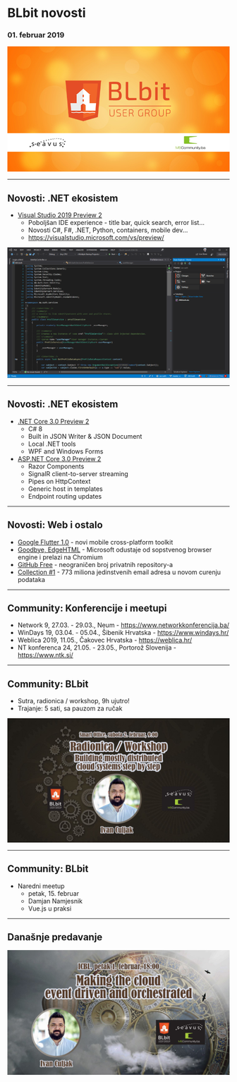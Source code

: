 # BLbit novosti
### 01. februar 2019

![BLbit logo](blbit-cover.png)

---

## Novosti: .NET ekosistem

- [Visual Studio 2019 Preview 2](https://blogs.msdn.microsoft.com/visualstudio/2019/01/24/visual-studio-2019-preview-2-is-now-available/)
  - Poboljšan IDE experience - title bar, quick search, error list...
  - Novosti C#, F#, .NET, Python, containers, mobile dev...
  - https://visualstudio.microsoft.com/vs/preview/

![Visual Studio 2019](visual-studio-2019.png)

---

## Novosti: .NET ekosistem

- [.NET Core 3.0 Preview 2](https://blogs.msdn.microsoft.com/dotnet/2019/01/29/announcing-net-core-3-preview-2/)
  - C# 8
  - Built in JSON Writer & JSON Document
  - Local .NET tools
  - WPF and Windows Forms
- [ASP.NET Core 3.0 Preview 2](https://blogs.msdn.microsoft.com/webdev/2019/01/29/aspnet-core-3-preview-2/)
  - Razor Components
  - SignalR client-to-server streaming
  - Pipes on HttpContext
  - Generic host in templates
  - Endpoint routing updates

---

## Novosti: Web i ostalo

- [Google Flutter 1.0](https://developers.googleblog.com/2018/12/flutter-10-googles-portable-ui-toolkit.html) - novi mobile cross-platform toolkit
- [Goodbye, EdgeHTML](https://blog.mozilla.org/blog/2018/12/06/goodbye-edge/) - Microsoft odustaje od sopstvenog browser engine i prelazi na Chromium
- [GitHub Free](https://github.blog/2019-01-07-new-year-new-github/) - neograničen broj privatnih repository-a
- [Collection #1](https://www.troyhunt.com/the-773-million-record-collection-1-data-reach/) - 773 miliona jedinstvenih email adresa u novom curenju podataka

---

## Community: Konferencije i meetupi

- Network 9, 27.03. - 29.03., Neum - https://www.networkkonferencija.ba/
- WinDays 19, 03.04. - 05.04., Šibenik Hrvatska - https://www.windays.hr/
- Weblica 2019, 11.05., Čakovec Hrvatska - https://weblica.hr/
- NT konferenca 24, 21.05. - 23.05., Portorož Slovenija - https://www.ntk.si/

---

## Community: BLbit

- Sutra, radionica / workshop, 9h ujutro!
- Trajanje: 5 sati, sa pauzom za ručak

![Radionica](2019-02-workshop-building-mostly-serverless-distributed-cloud-systems-step-by-step.jpg)

---

## Community: BLbit

- Naredni meetup
  - petak, 15. februar
  - Damjan Namjesnik
  - Vue.js u praksi

---

## Današnje predavanje

![Meetup](2019-02-making-the-cloud-event-driven-and-orchestrated.jpg)
